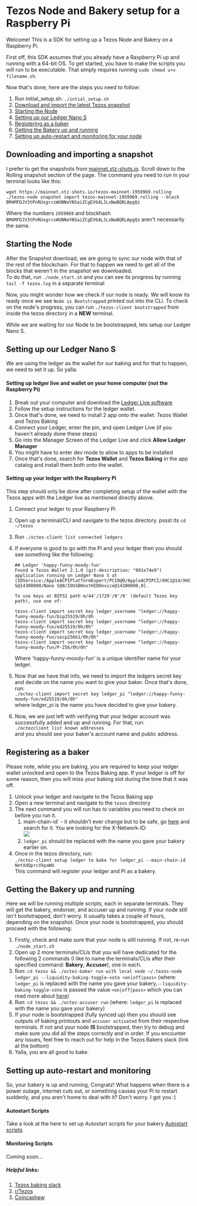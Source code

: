 # Tezos Node and Bakery setup for a Raspberry Pi

Welcome!
This is a SDK for setting up a Tezos Node and Bakery on a Raspberry Pi.

First off, this SDK assumes that you already have a Raspberry Pi up and running with a 64-bit OS.
To get started, you have to make the scripts you will run to be executable. That simply requires
running ```sudo chmod u+x filename.sh```.

Now that's done, here are the steps you need to follow:
1. Run initial_setup.sh: ```./intial_setup.sh```
2. [Download and import the latest Tezos snapshot](#downloading-and-importing-a-snapshot)
3. [Starting the Node](#starting-the-node)
4. [Setting up our Ledger Nano S](#setting-up-our-ledger-nano-s)
5. [Registering as a baker](#registering-as-a-baker)
6. [Getting the Bakery up and running](#getting-the-bakery-up-and-running)
7. [Setting up auto-restart and monitoring for your node](#setting-up-auto-restart-and-monitoring)



## Downloading and importing a snapshot
I prefer to get the snapshots from [mainnet.xtz-shots.io](https://mainnet.xtz-shots.io/). Scroll down to the Rolling snapshot section of the page. The command you need to run in your terminal looks like this:
```
wget https://mainnet.xtz-shots.io/tezos-mainnet-1959969.rolling
./tezos-node snapshot import tezos-mainnet-1959969.rolling --block BM4MFDJV3tPnRUxgrcsWUNNoYNSaiZCgEV64LJLxNwBQRLApgQz
```

Where the numbers `1959969` and blockhash `BM4MFDJV3tPnRUxgrcsWUNNoYNSaiZCgEV64LJLxNwBQRLApgQz` aren't necessarily the same.

## Starting the Node
After the Snapshot download, we are going to sync our node with that of the rest of the blockchain. For that to happen we need to get all of the blocks that weren't in the snapshot we downloaded.  
To do that, run `./node_start.sh` and you can see its progress by running `tail -f tezos.log` in a separate terminal

Now, you might wonder how we check if our node is ready. We will know its ready once we see ```Node is Bootstrapped``` printed out into the CLI. To check on the node's progress, you can run ```./tezos-client bootstrapped``` from inside the tezos directory in a **NEW** terminal.

While we are waiting for our Node to be bootstrapped, lets setup our Ledger Nano S.


## Setting up our Ledger Nano S
We are using the ledger as the wallet for our baking and for that to happen, we need to set it up. So yalla:

#### Setting up ledger live and wallet on your home computer (not the Raspberry Pi)
1. Break out your computer and download the [Ledger Live software](https://www.ledger.com/ledger-live/download)
2. Follow the setup instructions for the ledger wallet.
3. Once that's done, we need to install 2 app onto the wallet: Tezos Wallet and Tezos Baking
4. Connect your Ledger, enter the pin, and open Ledger Live (if you haven't already done these steps)
5. Go into the Manager Screen of the Ledger Live and click **Allow Ledger Manager**
6. You might have to enter dev mode to allow to apps to be installed
7. Once that's done, search for **Tezos Wallet** and **Tezos Baking** in the app catalog and install them both onto the wallet.

#### Setting up your ledger with the Raspberry Pi
This step should only be done after completing setup of the wallet with the Tezos apps with the Ledger live as mentioned directly above.
1. Connect your ledger to your Raspberry Pi
2. Open up a terminal/CLI and navigate to the tezos directory. pssst its ```cd ~/tezos```
3. Run ```./octez-client list connected ledgers```
4. If everyone is good to go with the Pi and your ledger then you should see something like the following:
    ```
   ## Ledger 'happy-funny-moody-fun'
   Found a Tezos Wallet 2.1.0 (git-description: "091e74e9") application running on Ledger Nano S at  
   [IOService:/AppleACPIPlatformExpert/PCI0@0/AppleACPIPCI/XHC1@14/XHC1@14000000/HS03@14300000/Nano  
   S@14300000/Nano S@0/IOUSBHostHIDDevice@14300000,0].  
   
   To use keys at BIP32 path m/44'/1729'/0'/0' (default Tezos key path), use one of:
   
   tezos-client import secret key ledger_username "ledger://happy-funny-moody-fun/bip25519/0h/0h
   tezos-client import secret key ledger_username "ledger://happy-funny-moody-fun/ed25519/0h/0h"
   tezos-client import secret key ledger_username "ledger://happy-funny-moody-fun/secp256k1/0h/0h"
   tezos-client import secret key ledger_username "ledger://happy-funny-moody-fun/P-256/0h/0h"
   ```
   Where 'happy-funny-moody-fun' is a unique identifier name for your ledger.  


5. Now that we have that info, we need to import the ledgers secret key and decide on the name you want to give your baker.
Once that's done, run:   
```./octez-client import secret key ledger_pi "ledger://happy-funny-moody-fun/ed25519/0h/0h"```  
where ledger_pi is the name you have decided to give your bakery.
6. Now, we are just left with verifying that your ledger account was successfully added and up and running. For that, run:  
```./octezclient list known addresses```  
and you should see your baker's account name and public address.  
  
## Registering as a baker
Please note, while you are baking, you are required to keep your ledger wallet unlocked and open to the Tezos Baking app. If your ledger is off for some reason, then you will miss your baking slot during the time that it was off.  
1. Unlock your ledger and navigate to the Tezos Baking app
2. Open a new terminal and navigate to the `tezos` directory
3. The next command you will run has to variables you need to check on before you run it.
   1. main-chain-id` - it shouldn't ever change but to be safe, go [here](https://tzstats.com/docs/api#tezos-api) and search for it. You are looking for the X-Network-ID:  
   ![](./images/mainchainid.png)
   2. `ledger_pi` should be replaced with the name you gave your bakery earlier on.
4. Once in the tezos directory, run:  
`./octez-client setup ledger to bake for ledger_pi --main-chain-id NetXdQprcVkpaWU`  
This command will register your ledger and Pi as a bakery.

## Getting the Bakery up and running
Here we will be running multiple scripts, each in separate terminals. They will get the bakery, endorser, and accuser up and running. If your node still isn't bootstrapped, don't worry. It usually takes a couple of hours, depending on the snapshot. Once your node is bootstrapped, you should proceed with the following:
1. Firstly, check and make sure that your node is still running. If not, re-run `./node_start.sh`
2. Open up 2 more terminals/CLIs that you will have dedicated for the following 2 commands (I like to name the terminals/CLIs after their specified command: **Bakery**, **Accuser**), one in each.
3. Run: ```cd tezos && ./octez-baker run with local node ~/.tezos-node ledger_pi --liquidity-baking-toggle-vote <on|off|pass>``` (where: `ledger_pi` is replaced with the name you gave your bakery,`--liquidity-baking-toggle-vote` is passed the value `<on|off|pass>` which you can read more about [here](https://tezos.gitlab.io/kathmandu/liquidity_baking.html))
4. Run: ```cd tezos && ./octez-accuser run``` (where: `ledger_pi` is replaced with the name you gave your bakery)
5. If your node is bootstrapped (fully synced up) then you should see outputs of baking printouts and `accuser activated` from their respective terminals. If not and your node **IS** bootstrapped, then try to debug and make sure you did all the steps correctly and in order. If you encounter any issues, feel free to reach out for help in the Tezos Bakers slack (link at the bottom) 
6. Yalla, you are all good to bake.


## Setting up auto-restart and monitoring
So, your bakery is up and running, Congratz! What happens when there is a power outage, internet cuts out, or something causes your Pi to restart suddenly, and you aren't home to deal with it? Don't worry. I got you :)  
  
#### Autostart Scripts
Take a look at the here to set up Autostart scripts for your bakery [Autostart scripts](./AutoStartScripts/AutoStartScripts.md)

#### Monitoring Scripts
Coming soon...


##### Helpful links:
1. [Tezos baking slack](https://tezos-kiln.org/joinbakingslack)
2. [r/Tezos](https://www.reddit.com/r/tezos/)
3. [Coincashew](https://www.coincashew.com/coins/overview-xtz/guide-how-to-setup-a-baker/monitoring-and-autostart)
